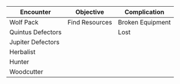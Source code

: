 
| Encounter         | Objective      | Complication     |
| ----------------- | -------------- | ---------------- |
| Wolf Pack         | Find Resources | Broken Equipment |
| Quintus Defectors |                | Lost             |
| Jupiter Defectors |                |                  |
| Herbalist         |                |                  |
| Hunter            |                |                  |
| Woodcutter        |                |                  |
